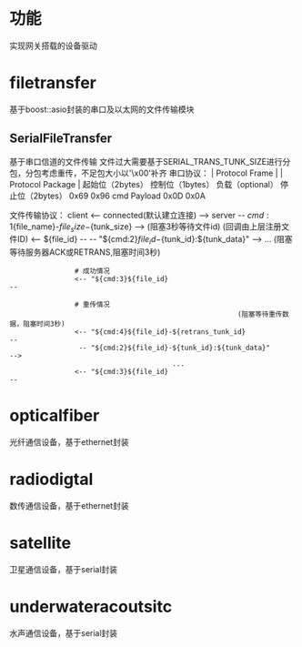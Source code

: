 # 功能
实现网关搭载的设备驱动

# filetransfer
基于boost::asio封装的串口及以太网的文件传输模块

## SerialFileTransfer
基于串口信道的文件传输
文件过大需要基于SERIAL_TRANS_TUNK_SIZE进行分包，分包考虑重传，不足包大小以'\x00'补齐
串口协议：
   |                            Protocol Frame                       |
                    |     Protocol Package        |
    起始位（2bytes） 控制位（1bytes） 负载（optional）    停止位（2bytes）
       0x69 0x96         cmd            Payload         0x0D 0x0A

文件传输协议： client <--          connected(默认建立连接)                             --> server
                     --   ${cmd:1}${file_name}-${file_size}-${tunk_size}            -->
                    (阻塞3秒等待文件id)
                                                                    (回调由上层注册文件ID)
                    <--                  ${file_id}                                  --
                     -- "${cmd:2}${file_id}-${tunk_id}:${tunk_data}"                -->
                                            ...
                    (阻塞等待服务器ACK或RETRANS,阻塞时间3秒)

                    # 成功情况
                    <-- "${cmd:3}${file_id}                                         --

                    # 重传情况
                                                            (阻塞等待重传数据，阻塞时间3秒)
                    <-- "${cmd:4}${file_id}-${retrans_tunk_id}                      --
                     -- "${cmd:2}${file_id}-${tunk_id}:${tunk_data}"                -->
                                            ...
                    <-- "${cmd:3}${file_id}                                         --

# opticalfiber
光纤通信设备，基于ethernet封装

# radiodigtal
数传通信设备，基于ethernet封装

# satellite
卫星通信设备，基于serial封装

# underwateracoutsitc
水声通信设备，基于serial封装